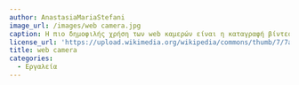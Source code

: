 ```yaml
---
author: AnastasiaMariaStefani
image_url: /images/web camera.jpg
caption: Η πιο δημοφιλής χρήση των web καμερών είναι η καταγραφή βίντεο, επιτρέποντας τους υπολογιστές να λειτουργήσουν ως εικονοτηλέφωνα, προσφέροντας άμεση επικοινωνία μεταξύ των χρηστών με ζωντανό ήχο και βίντεο.
license_url: 'https://upload.wikimedia.org/wikipedia/commons/thumb/7/7a/Webcam000c1.jpg/800px-Webcam000c1.jpg'
title: web camera
categories:
  - Εργαλεία
---
```

